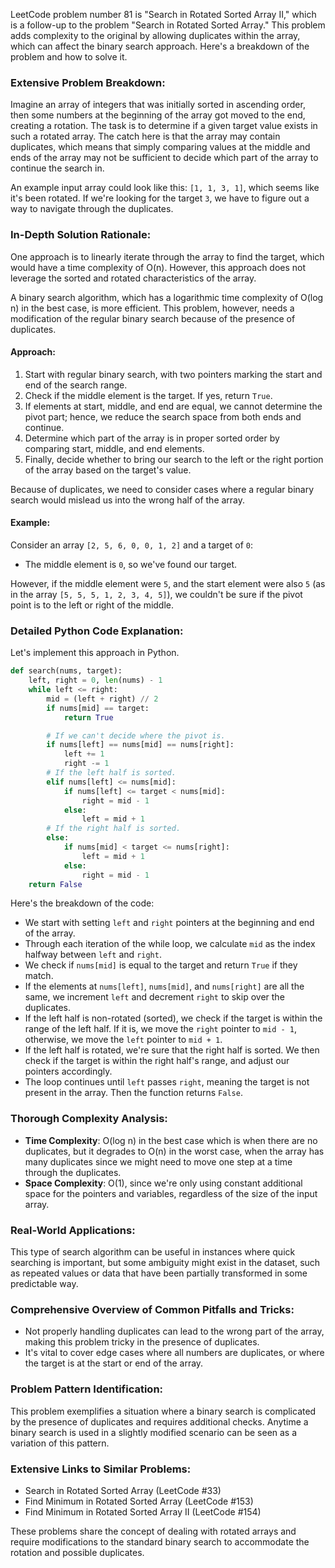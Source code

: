 LeetCode problem number 81 is "Search in Rotated Sorted Array II," which is a follow-up to the problem "Search in Rotated Sorted Array." This problem adds complexity to the original by allowing duplicates within the array, which can affect the binary search approach. Here's a breakdown of the problem and how to solve it.

### Extensive Problem Breakdown:

Imagine an array of integers that was initially sorted in ascending order, then some numbers at the beginning of the array got moved to the end, creating a rotation. The task is to determine if a given target value exists in such a rotated array. The catch here is that the array may contain duplicates, which means that simply comparing values at the middle and ends of the array may not be sufficient to decide which part of the array to continue the search in.

An example input array could look like this: `[1, 1, 3, 1]`, which seems like it's been rotated. If we're looking for the target `3`, we have to figure out a way to navigate through the duplicates.

### In-Depth Solution Rationale:

One approach is to linearly iterate through the array to find the target, which would have a time complexity of O(n). However, this approach does not leverage the sorted and rotated characteristics of the array.

A binary search algorithm, which has a logarithmic time complexity of O(log n) in the best case, is more efficient. This problem, however, needs a modification of the regular binary search because of the presence of duplicates.

#### Approach:

1. Start with regular binary search, with two pointers marking the start and end of the search range.
2. Check if the middle element is the target. If yes, return `True`.
3. If elements at start, middle, and end are equal, we cannot determine the pivot part; hence, we reduce the search space from both ends and continue.
4. Determine which part of the array is in proper sorted order by comparing start, middle, and end elements.
5. Finally, decide whether to bring our search to the left or the right portion of the array based on the target's value.

Because of duplicates, we need to consider cases where a regular binary search would mislead us into the wrong half of the array.

#### Example:

Consider an array `[2, 5, 6, 0, 0, 1, 2]` and a target of `0`:
- The middle element is `0`, so we've found our target.

However, if the middle element were `5`, and the start element were also `5` (as in the array `[5, 5, 5, 1, 2, 3, 4, 5]`), we couldn't be sure if the pivot point is to the left or right of the middle. 

### Detailed Python Code Explanation:

Let's implement this approach in Python.

```python
def search(nums, target):
    left, right = 0, len(nums) - 1
    while left <= right:
        mid = (left + right) // 2
        if nums[mid] == target:
            return True

        # If we can't decide where the pivot is.
        if nums[left] == nums[mid] == nums[right]:
            left += 1
            right -= 1
        # If the left half is sorted.
        elif nums[left] <= nums[mid]:
            if nums[left] <= target < nums[mid]:
                right = mid - 1
            else:
                left = mid + 1
        # If the right half is sorted.
        else:
            if nums[mid] < target <= nums[right]:
                left = mid + 1
            else:
                right = mid - 1
    return False
```

Here's the breakdown of the code:

- We start with setting `left` and `right` pointers at the beginning and end of the array.
- Through each iteration of the while loop, we calculate `mid` as the index halfway between `left` and `right`.
- We check if `nums[mid]` is equal to the target and return `True` if they match.
- If the elements at `nums[left]`, `nums[mid]`, and `nums[right]` are all the same, we increment `left` and decrement `right` to skip over the duplicates.
- If the left half is non-rotated (sorted), we check if the target is within the range of the left half. If it is, we move the `right` pointer to `mid - 1`, otherwise, we move the `left` pointer to `mid + 1`.
- If the left half is rotated, we're sure that the right half is sorted. We then check if the target is within the right half's range, and adjust our pointers accordingly.
- The loop continues until `left` passes `right`, meaning the target is not present in the array. Then the function returns `False`.

### Thorough Complexity Analysis:

- **Time Complexity**: O(log n) in the best case which is when there are no duplicates, but it degrades to O(n) in the worst case, when the array has many duplicates since we might need to move one step at a time through the duplicates.
- **Space Complexity**: O(1), since we're only using constant additional space for the pointers and variables, regardless of the size of the input array.

### Real-World Applications:

This type of search algorithm can be useful in instances where quick searching is important, but some ambiguity might exist in the dataset, such as repeated values or data that have been partially transformed in some predictable way.

### Comprehensive Overview of Common Pitfalls and Tricks:

- Not properly handling duplicates can lead to the wrong part of the array, making this problem tricky in the presence of duplicates.
- It's vital to cover edge cases where all numbers are duplicates, or where the target is at the start or end of the array.

### Problem Pattern Identification:

This problem exemplifies a situation where a binary search is complicated by the presence of duplicates and requires additional checks. Anytime a binary search is used in a slightly modified scenario can be seen as a variation of this pattern.

### Extensive Links to Similar Problems:

- Search in Rotated Sorted Array (LeetCode #33)
- Find Minimum in Rotated Sorted Array (LeetCode #153)
- Find Minimum in Rotated Sorted Array II (LeetCode #154)

These problems share the concept of dealing with rotated arrays and require modifications to the standard binary search to accommodate the rotation and possible duplicates.